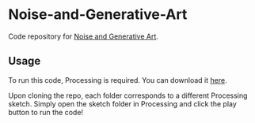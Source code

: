 # Noise-and-Generative-Art
Code repository for [Noise and Generative Art](https://youtu.be/CHZtK-keEvU).

## Usage
To run this code, Processing is required. You can download it [here](https://processing.org/download/).

Upon cloning the repo, each folder corresponds to a different Processing sketch. Simply open the sketch folder in Processing and click the play button to run the code!
